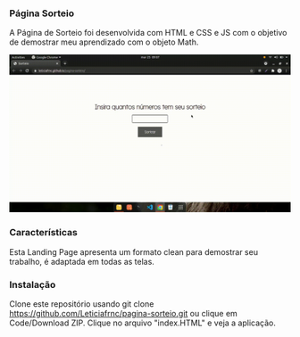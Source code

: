 ### Página Sorteio


A Página de Sorteio  foi desenvolvida com HTML e CSS e JS com o objetivo de demostrar meu aprendizado com o objeto Math.

![Screenshot](Sorteio.gif)



### Características
Esta Landing Page apresenta um formato clean para demostrar seu trabalho, é adaptada em todas as telas.

### Instalação 

Clone este repositório usando git clone https://github.com/Leticiafrnc/pagina-sorteio.git ou clique em Code/Download ZIP.
Clique no arquivo "index.HTML" e veja a aplicação.


